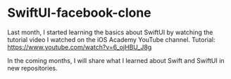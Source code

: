 # SwiftUI-facebook-clone
Last month, I started learning the basics about SwiftUI by watching the tutorial video I watched on the iOS Academy YouTube channel.
Tutorial: https://www.youtube.com/watch?v=6_ojHBU_J8g

In the coming months, I will share what I learned about Swift and SwiftUI in new repositories.
